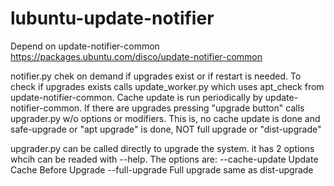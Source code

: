 # lubuntu-update-notifier
Depend on update-notifier-common
https://packages.ubuntu.com/disco/update-notifier-common

notifier.py chek on demand if upgrades exist or if restart is needed.
To check if upgrades exists calls update_worker.py which uses apt_check from update-notifier-common.
Cache update is run periodically by update-notifier-common.
If there are upgrades pressing "upgrade button" calls upgrader.py w/o options or modifiers. 
This is, no cache update is done and safe-upgrade or "apt upgrade" is done, NOT full upgrade or "dist-upgrade"

upgrader.py can be called directly to upgrade the system.
it has 2 options whcih can be readed with --help.
The options are:
  --cache-update  Update Cache Before Upgrade
  --full-upgrade  Full upgrade same as dist-upgrade
